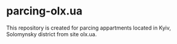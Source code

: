 # parcing-olx.ua
This repository is created for parcing appartments located in Kyiv, Solomynsky district from site olx.ua.
